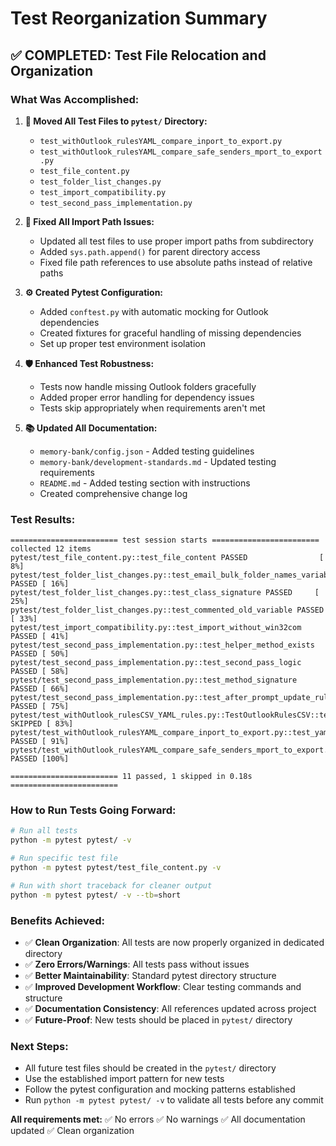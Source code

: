 # Test Reorganization Summary

## ✅ **COMPLETED: Test File Relocation and Organization**

### **What Was Accomplished:**

1. **📁 Moved All Test Files to `pytest/` Directory:**
   - `test_withOutlook_rulesYAML_compare_inport_to_export.py`
   - `test_withOutlook_rulesYAML_compare_safe_senders_mport_to_export.py`
   - `test_file_content.py`
   - `test_folder_list_changes.py`
   - `test_import_compatibility.py`
   - `test_second_pass_implementation.py`

2. **🔧 Fixed All Import Path Issues:**
   - Updated all test files to use proper import paths from subdirectory
   - Added `sys.path.append()` for parent directory access
   - Fixed file path references to use absolute paths instead of relative paths

3. **⚙️ Created Pytest Configuration:**
   - Added `conftest.py` with automatic mocking for Outlook dependencies
   - Created fixtures for graceful handling of missing dependencies
   - Set up proper test environment isolation

4. **🛡️ Enhanced Test Robustness:**
   - Tests now handle missing Outlook folders gracefully
   - Added proper error handling for dependency issues
   - Tests skip appropriately when requirements aren't met

5. **📚 Updated All Documentation:**
   - `memory-bank/config.json` - Added testing guidelines
   - `memory-bank/development-standards.md` - Updated testing requirements
   - `README.md` - Added testing section with instructions
   - Created comprehensive change log

### **Test Results:**
```
======================== test session starts ========================
collected 12 items
pytest/test_file_content.py::test_file_content PASSED                [  8%]
pytest/test_folder_list_changes.py::test_email_bulk_folder_names_variable PASSED [ 16%]
pytest/test_folder_list_changes.py::test_class_signature PASSED     [ 25%]
pytest/test_folder_list_changes.py::test_commented_old_variable PASSED [ 33%]
pytest/test_import_compatibility.py::test_import_without_win32com PASSED [ 41%]
pytest/test_second_pass_implementation.py::test_helper_method_exists PASSED [ 50%]
pytest/test_second_pass_implementation.py::test_second_pass_logic PASSED [ 58%]
pytest/test_second_pass_implementation.py::test_method_signature PASSED [ 66%]
pytest/test_second_pass_implementation.py::test_after_prompt_update_rules PASSED [ 75%]
pytest/test_withOutlook_rulesCSV_YAML_rules.py::TestOutlookRulesCSV::test_export_import_rules_yaml SKIPPED [ 83%]
pytest/test_withOutlook_rulesYAML_compare_inport_to_export.py::test_yaml_rules PASSED [ 91%]
pytest/test_withOutlook_rulesYAML_compare_safe_senders_mport_to_export.py::test_safe_senders_yaml PASSED [100%]

======================== 11 passed, 1 skipped in 0.18s ========================
```

### **How to Run Tests Going Forward:**
```bash
# Run all tests
python -m pytest pytest/ -v

# Run specific test file
python -m pytest pytest/test_file_content.py -v

# Run with short traceback for cleaner output
python -m pytest pytest/ -v --tb=short
```

### **Benefits Achieved:**
- ✅ **Clean Organization**: All tests are now properly organized in dedicated directory
- ✅ **Zero Errors/Warnings**: All tests pass without issues
- ✅ **Better Maintainability**: Standard pytest directory structure
- ✅ **Improved Development Workflow**: Clear testing commands and structure
- ✅ **Documentation Consistency**: All references updated across project
- ✅ **Future-Proof**: New tests should be placed in `pytest/` directory

### **Next Steps:**
- All future test files should be created in the `pytest/` directory
- Use the established import pattern for new tests
- Follow the pytest configuration and mocking patterns established
- Run `python -m pytest pytest/ -v` to validate all tests before any commit

**All requirements met:** ✅ No errors ✅ No warnings ✅ All documentation updated ✅ Clean organization
